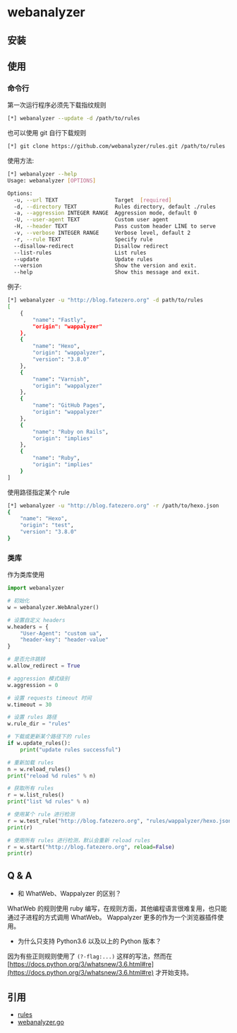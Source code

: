 # webanalyzer

## 安装



## 使用

### 命令行

第一次运行程序必须先下载指纹规则
``` sh
[*] webanalyzer --update -d /path/to/rules
```

也可以使用 git 自行下载规则
``` sh
[*] git clone https://github.com/webanalyzer/rules.git /path/to/rules
```

使用方法:

``` sh
[*] webanalyzer --help
Usage: webanalyzer [OPTIONS]

Options:
  -u, --url TEXT                  Target  [required]
  -d, --directory TEXT            Rules directory, default ./rules
  -a, --aggression INTEGER RANGE  Aggression mode, default 0
  -U, --user-agent TEXT           Custom user agent
  -H, --header TEXT               Pass custom header LINE to serve
  -v, --verbose INTEGER RANGE     Verbose level, default 2
  -r, --rule TEXT                 Specify rule
  --disallow-redirect             Disallow redirect
  --list-rules                    List rules
  --update                        Update rules
  --version                       Show the version and exit.
  --help                          Show this message and exit.
```

例子:

```sh
[*] webanalyzer -u "http://blog.fatezero.org" -d path/to/rules
[
    {
        "name": "Fastly",
        "origin": "wappalyzer"
    },
    {
        "name": "Hexo",
        "origin": "wappalyzer",
        "version": "3.8.0"
    },
    {
        "name": "Varnish",
        "origin": "wappalyzer"
    },
    {
        "name": "GitHub Pages",
        "origin": "wappalyzer"
    },
    {
        "name": "Ruby on Rails",
        "origin": "implies"
    },
    {
        "name": "Ruby",
        "origin": "implies"
    }
]
```

使用路径指定某个 rule
``` sh
[*] webanalyzer -u "http://blog.fatezero.org" -r /path/to/hexo.json
{
    "name": "Hexo",
    "origin": "test",
    "version": "3.8.0"
}
```

### 类库

作为类库使用

``` python
import webanalyzer

# 初始化
w = webanalyzer.WebAnalyzer()

# 设置自定义 headers
w.headers = {
    "User-Agent": "custom ua",
    "header-key": "header-value"
}

# 是否允许跳转
w.allow_redirect = True

# aggression 模式级别
w.aggression = 0

# 设置 requests timeout 时间
w.timeout = 30

# 设置 rules 路径
w.rule_dir = "rules"

# 下载或更新某个路径下的 rules
if w.update_rules():
    print("update rules successful")

# 重新加载 rules
n = w.reload_rules()
print("reload %d rules" % n)

# 获取所有 rules
r = w.list_rules()
print("list %d rules" % n)

# 使用某个 rule 进行检测
r = w.test_rule("http://blog.fatezero.org", "rules/wappalyzer/hexo.json")
print(r)

# 使用所有 rules 进行检测，默认会重新 reload rules
r = w.start("http://blog.fatezero.org", reload=False)
print(r)
```

## Q & A

* 和 WhatWeb、Wappalyzer 的区别？

WhatWeb 的规则使用 ruby 编写，在规则方面，其他编程语言很难复用，也只能通过子进程的方式调用 WhatWeb。
Wappalyzer 更多的作为一个浏览器插件使用。

* 为什么只支持 Python3.6 以及以上的 Python 版本？

因为有些正则规则使用了 `(?-flag:...)` 这样的写法，然而在
[https://docs.python.org/3/whatsnew/3.6.html#re](https://docs.python.org/3/whatsnew/3.6.html#re)
才开始支持。

## 引用

* [rules](https://github.com/webanalyzer/rules)
* [webanalyzer.go](https://github.com/webanalyzer/webanalyzer.go)
